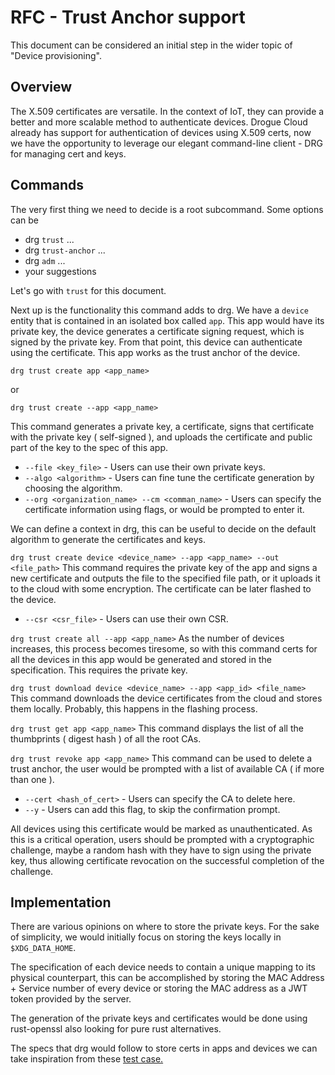 # RFC - Trust Anchor support

This document can be considered an initial step in the wider topic of "Device provisioning".

## Overview

The X.509 certificates are versatile. In the context of IoT, they can provide a better and more scalable method to authenticate devices. Drogue Cloud already has support for authentication of devices using X.509 certs, now we have the opportunity to leverage our elegant command-line client - DRG for managing cert and keys.

## Commands

The very first thing we need to decide is a root subcommand. Some options can be

- drg `trust` ...
- drg `trust-anchor` ...
- drg `adm` ...
- your suggestions

Let's go with `trust` for this document.

Next up is the functionality this command adds to drg. We have a `device` entity that is contained in an isolated box called `app`. This app would have its private key, the device generates a certificate signing request, which is signed by the private key. From that point, this device can authenticate using the certificate. This app works as the trust anchor of the device.

`drg trust create app <app_name>`

or

`drg trust create --app <app_name>`

This command generates a private key, a certificate, signs that certificate with the private key ( self-signed ), and uploads the certificate and public part of the key to the spec of this app.

- `--file <key_file>` - Users can use their own private keys.
- `--algo <algorithm>` - Users can fine tune the certificate generation by choosing the algorithm.
- `--org <organization_name> --cm <comman_name>` - Users can specify the certificate information using flags, or would be prompted to enter it.

We can define a context in drg, this can be useful to decide on the default algorithm to generate the certificates and keys.

`drg trust create device <device_name> --app <app_name> --out <file_path>`
This command requires the private key of the app and signs a new certificate and outputs the file to the specified file path, or it uploads it to the cloud with some encryption. The certificate can be later flashed to the device.

- `--csr <csr_file>` - Users can use their own CSR.

`drg trust create all --app <app_name>`
As the number of devices increases, this process becomes tiresome, so with this command certs for all the devices in this app would be generated and stored in the specification. This requires the private key.

`drg trust download device <device_name> --app <app_id> <file_name>`
This command downloads the device certificates from the cloud and stores them locally. Probably, this happens in the flashing process.

`drg trust get app <app_name>` This command displays the list of all the thumbprints ( digest hash ) of all the root CAs.

`drg trust revoke app <app_name>` This command can be used to delete a trust anchor, the user would be prompted with a list of available CA ( if more than one ).

- `--cert <hash_of_cert>` - Users can specify the CA to delete here.
- `--y` - Users can add this flag, to skip the confirmation prompt.

All devices using this certificate would be marked as unauthenticated. As this is a critical operation, users should be prompted with a cryptographic challenge, maybe a random hash with they have to sign using the private key, thus allowing certificate revocation on the successful completion of the challenge.

## Implementation

There are various opinions on where to store the private keys. For the sake of simplicity, we would initially focus on storing the keys locally in `$XDG_DATA_HOME`.

The specification of each device needs to contain a unique mapping to its physical counterpart, this can be accomplished by storing the MAC Address + Service number of every device or storing the MAC address as a JWT token provided by the server.

The generation of the private keys and certificates would be done using rust-openssl also looking for pure rust alternatives.

The specs that drg would follow to store certs in apps and devices we can take inspiration from these [test case.](https://github.com/drogue-iot/drogue-cloud/blob/main/authentication-service/tests/x509.rs#L200)
